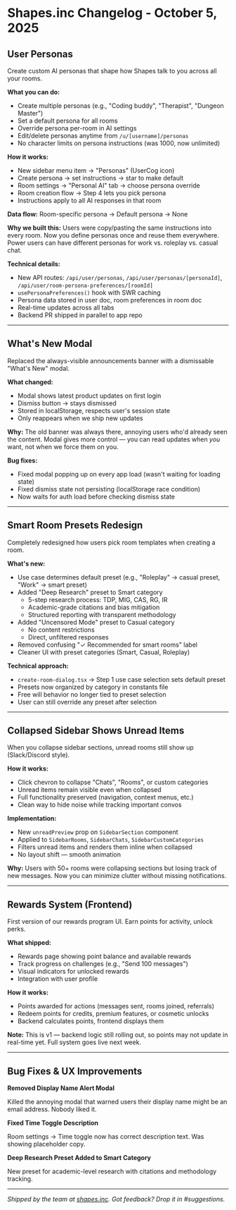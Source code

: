 # Shapes.inc Changelog - October 5, 2025

## User Personas

Create custom AI personas that shape how Shapes talk to you across all your rooms.

**What you can do:**
- Create multiple personas (e.g., "Coding buddy", "Therapist", "Dungeon Master")
- Set a default persona for all rooms
- Override persona per-room in AI settings
- Edit/delete personas anytime from `/u/[username]/personas`
- No character limits on persona instructions (was 1000, now unlimited)

**How it works:**
- New sidebar menu item → "Personas" (UserCog icon)
- Create persona → set instructions → star to make default
- Room settings → "Personal AI" tab → choose persona override
- Room creation flow → Step 4 lets you pick persona
- Instructions apply to all AI responses in that room

**Data flow:**
Room-specific persona → Default persona → None

**Why we built this:**
Users were copy/pasting the same instructions into every room. Now you define personas once and reuse them everywhere. Power users can have different personas for work vs. roleplay vs. casual chat.

**Technical details:**
- New API routes: `/api/user/personas`, `/api/user/personas/[personaId]`, `/api/user/room-persona-preferences/[roomId]`
- `usePersonaPreferences()` hook with SWR caching
- Persona data stored in user doc, room preferences in room doc
- Real-time updates across all tabs
- Backend PR shipped in parallel to app repo

---

## What's New Modal

Replaced the always-visible announcements banner with a dismissable "What's New" modal.

**What changed:**
- Modal shows latest product updates on first login
- Dismiss button → stays dismissed
- Stored in localStorage, respects user's session state
- Only reappears when we ship new updates

**Why:**
The old banner was always there, annoying users who'd already seen the content. Modal gives more control — you can read updates when *you* want, not when we force them on you.

**Bug fixes:**
- Fixed modal popping up on every app load (wasn't waiting for loading state)
- Fixed dismiss state not persisting (localStorage race condition)
- Now waits for auth load before checking dismiss state

---

## Smart Room Presets Redesign

Completely redesigned how users pick room templates when creating a room.

**What's new:**
- Use case determines default preset (e.g., "Roleplay" → casual preset, "Work" → smart preset)
- Added "Deep Research" preset to Smart category
  - 5-step research process: TDP, MIG, CAS, RG, IR
  - Academic-grade citations and bias mitigation
  - Structured reporting with transparent methodology
- Added "Uncensored Mode" preset to Casual category
  - No content restrictions
  - Direct, unfiltered responses
- Removed confusing "✓ Recommended for smart rooms" label
- Cleaner UI with preset categories (Smart, Casual, Roleplay)

**Technical approach:**
- `create-room-dialog.tsx` → Step 1 use case selection sets default preset
- Presets now organized by category in constants file
- Free will behavior no longer tied to preset selection
- User can still override any preset after selection

---

## Collapsed Sidebar Shows Unread Items

When you collapse sidebar sections, unread rooms still show up (Slack/Discord style).

**How it works:**
- Click chevron to collapse "Chats", "Rooms", or custom categories
- Unread items remain visible even when collapsed
- Full functionality preserved (navigation, context menus, etc.)
- Clean way to hide noise while tracking important convos

**Implementation:**
- New `unreadPreview` prop on `SidebarSection` component
- Applied to `SidebarRooms`, `SidebarChats`, `SidebarCustomCategories`
- Filters unread items and renders them inline when collapsed
- No layout shift — smooth animation

**Why:**
Users with 50+ rooms were collapsing sections but losing track of new messages. Now you can minimize clutter without missing notifications.

---

## Rewards System (Frontend)

First version of our rewards program UI. Earn points for activity, unlock perks.

**What shipped:**
- Rewards page showing point balance and available rewards
- Track progress on challenges (e.g., "Send 100 messages")
- Visual indicators for unlocked rewards
- Integration with user profile

**How it works:**
- Points awarded for actions (messages sent, rooms joined, referrals)
- Redeem points for credits, premium features, or cosmetic unlocks
- Backend calculates points, frontend displays them

**Note:** This is v1 — backend logic still rolling out, so points may not update in real-time yet. Full system goes live next week.

---

## Bug Fixes & UX Improvements

**Removed Display Name Alert Modal**

Killed the annoying modal that warned users their display name might be an email address. Nobody liked it.

**Fixed Time Toggle Description**

Room settings → Time toggle now has correct description text. Was showing placeholder copy.

**Deep Research Preset Added to Smart Category**

New preset for academic-level research with citations and methodology tracking.

---

*Shipped by the team at [shapes.inc](http://shapes.inc). Got feedback? Drop it in #suggestions.*